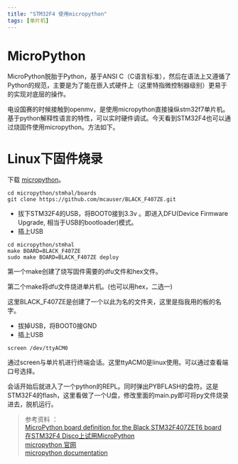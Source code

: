 ```yaml
---
title: "STM32F4 使用micropython"
tags: [单片机]
---
```


# MicroPython
MicroPython脱胎于Python，基于ANSI C（C语言标准），然后在语法上又遵循了Python的规范，主要是为了能在嵌入式硬件上（这里特指微控制器级别）更易于的实现对底层的操作。

电设国赛的时候接触到openmv，是使用micropython直接操纵stm32f7单片机。基于python解释性语言的特性，可以实时硬件调试。今天看到STM32F4也可以通过烧固件使用micropython。方法如下。

# Linux下固件烧录

下载 [micropython](https://github.com/micropython/micropython)。

```
cd micropython/stmhal/boards
git clone https://github.com/mcauser/BLACK_F407ZE.git
```


* 拔下STM32F4的USB，将BOOT0接到3.3v 。即进入DFU(Device Firmware Upgrade, 相当于USB的bootloader)模式。
* 插上USB

```
cd micropython/stmhal
make BOARD=BLACK_F407ZE
sudo make BOARD=BLACK_F407ZE deploy
```


第一个make创建了烧写固件需要的dfu文件和hex文件。

第二个make将dfu文件烧进单片机。(也可以用hex，二选一)

这里BLACK_F407ZE是创建了一个以此为名的文件夹，这里是指我用的板的名字。

* 拔掉USB，将BOOT0接GND
* 插上USB

```
screen /dev/ttyACM0
```

通过screen与单片机进行终端会话。这里ttyACM0是linux使用。可以通过查看端口号选择。

会话开始后就进入了一个python的REPL。同时弹出PYBFLASH的盘符。这是STM32F4的flash，这里看做了一个U盘，修改里面的main.py即可将py文件烧录进去，脱机运行。


> 参考资料 ：   
[MicroPython board definition for the Black STM32F407ZET6 board ](https://github.com/mcauser/BLACK_F407ZE)  
[在STM32F4 Disco上试用MicroPython](http://bbs.eeworld.com.cn/thread-480606-1-1.html)      
[micropython 官网](https://micropython.org/)    
[micropython documentation](http://docs.micropython.org/en/latest/pyboard/)
